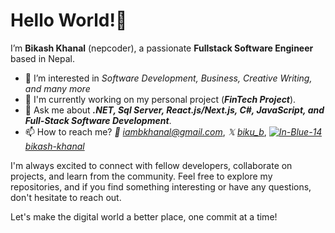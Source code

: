# Hello World!👋

I’m **Bikash Khanal** (nepcoder), a passionate __Fullstack Software Engineer__ based in Nepal.

- 👀 I’m interested in *Software Development, Business, Creative Writing, and many more*
- 🔭 I'm currently working on my personal project (***FinTech Project***).
- 💬 Ask me about ***.NET, Sql Server, React.js/Next.js, C#, JavaScript, and Full-Stack Software Development***.
- 📫 How to reach me? *📩 iambkhanal@gmail.com*, *𝕏 [biku_b](https://x.com/biku_b)*, *[![In-Blue-14](https://github.com/user-attachments/assets/155cb39e-18c3-4d1f-b2fb-fcc63c5c3a14) bikash-khanal](https://www.linkedin.com/in/bikash-khanal-8153341b4/)*

I'm always excited to connect with fellow developers, collaborate on projects, and learn from the community. Feel free to explore my repositories, and if you find something interesting or have any questions, don't hesitate to reach out.

Let's make the digital world a better place, one commit at a time!
<!---
nepCoder/nepCoder is a ✨ special ✨ repository because its `README.md` (this file) appears on your GitHub profile.
You can click the Preview link to take a look at your changes.
--->
